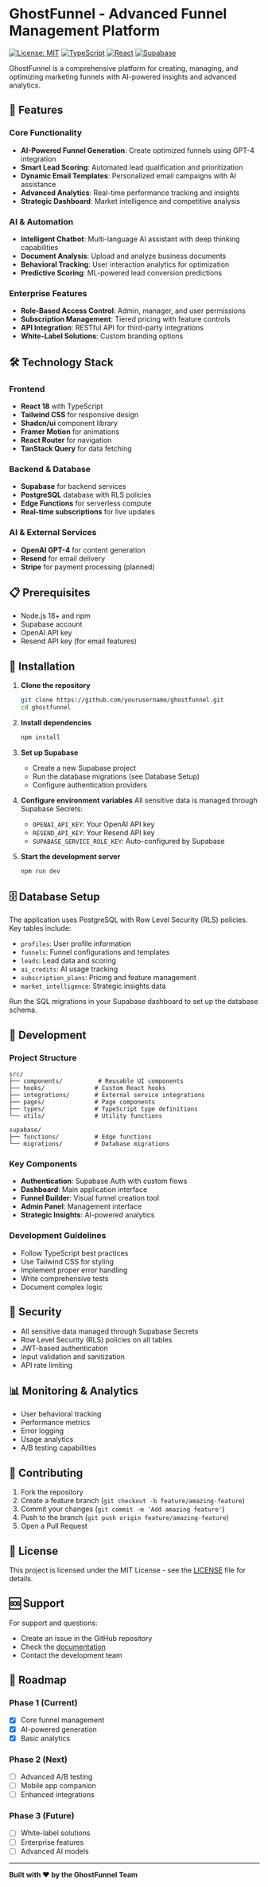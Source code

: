 
# GhostFunnel - Advanced Funnel Management Platform

[![License: MIT](https://img.shields.io/badge/License-MIT-yellow.svg)](https://opensource.org/licenses/MIT)
[![TypeScript](https://img.shields.io/badge/TypeScript-007ACC?logo=typescript&logoColor=white)](https://www.typescriptlang.org/)
[![React](https://img.shields.io/badge/React-20232A?logo=react&logoColor=61DAFB)](https://reactjs.org/)
[![Supabase](https://img.shields.io/badge/Supabase-3ECF8E?logo=supabase&logoColor=white)](https://supabase.com/)

GhostFunnel is a comprehensive platform for creating, managing, and optimizing marketing funnels with AI-powered insights and advanced analytics.

## 🚀 Features

### Core Functionality
- **AI-Powered Funnel Generation**: Create optimized funnels using GPT-4 integration
- **Smart Lead Scoring**: Automated lead qualification and prioritization
- **Dynamic Email Templates**: Personalized email campaigns with AI assistance
- **Advanced Analytics**: Real-time performance tracking and insights
- **Strategic Dashboard**: Market intelligence and competitive analysis

### AI & Automation
- **Intelligent Chatbot**: Multi-language AI assistant with deep thinking capabilities
- **Document Analysis**: Upload and analyze business documents
- **Behavioral Tracking**: User interaction analytics for optimization
- **Predictive Scoring**: ML-powered lead conversion predictions

### Enterprise Features
- **Role-Based Access Control**: Admin, manager, and user permissions
- **Subscription Management**: Tiered pricing with feature controls
- **API Integration**: RESTful API for third-party integrations
- **White-Label Solutions**: Custom branding options

## 🛠️ Technology Stack

### Frontend
- **React 18** with TypeScript
- **Tailwind CSS** for responsive design
- **Shadcn/ui** component library
- **Framer Motion** for animations
- **React Router** for navigation
- **TanStack Query** for data fetching

### Backend & Database
- **Supabase** for backend services
- **PostgreSQL** database with RLS policies
- **Edge Functions** for serverless compute
- **Real-time subscriptions** for live updates

### AI & External Services
- **OpenAI GPT-4** for content generation
- **Resend** for email delivery
- **Stripe** for payment processing (planned)

## 📋 Prerequisites

- Node.js 18+ and npm
- Supabase account
- OpenAI API key
- Resend API key (for email features)

## 🔧 Installation

1. **Clone the repository**
   ```bash
   git clone https://github.com/yourusername/ghostfunnel.git
   cd ghostfunnel
   ```

2. **Install dependencies**
   ```bash
   npm install
   ```

3. **Set up Supabase**
   - Create a new Supabase project
   - Run the database migrations (see Database Setup)
   - Configure authentication providers

4. **Configure environment variables**
   All sensitive data is managed through Supabase Secrets:
   - `OPENAI_API_KEY`: Your OpenAI API key
   - `RESEND_API_KEY`: Your Resend API key
   - `SUPABASE_SERVICE_ROLE_KEY`: Auto-configured by Supabase

5. **Start the development server**
   ```bash
   npm run dev
   ```

## 🗄️ Database Setup

The application uses PostgreSQL with Row Level Security (RLS) policies. Key tables include:

- `profiles`: User profile information
- `funnels`: Funnel configurations and templates
- `leads`: Lead data and scoring
- `ai_credits`: AI usage tracking
- `subscription_plans`: Pricing and feature management
- `market_intelligence`: Strategic insights data

Run the SQL migrations in your Supabase dashboard to set up the database schema.

## 🚦 Development

### Project Structure
```
src/
├── components/          # Reusable UI components
├── hooks/              # Custom React hooks
├── integrations/       # External service integrations
├── pages/              # Page components
├── types/              # TypeScript type definitions
└── utils/              # Utility functions

supabase/
├── functions/          # Edge functions
└── migrations/         # Database migrations
```

### Key Components
- **Authentication**: Supabase Auth with custom flows
- **Dashboard**: Main application interface
- **Funnel Builder**: Visual funnel creation tool
- **Admin Panel**: Management interface
- **Strategic Insights**: AI-powered analytics

### Development Guidelines
- Follow TypeScript best practices
- Use Tailwind CSS for styling
- Implement proper error handling
- Write comprehensive tests
- Document complex logic

## 🔐 Security

- All sensitive data managed through Supabase Secrets
- Row Level Security (RLS) policies on all tables
- JWT-based authentication
- Input validation and sanitization
- API rate limiting

## 📊 Monitoring & Analytics

- User behavioral tracking
- Performance metrics
- Error logging
- Usage analytics
- A/B testing capabilities

## 🤝 Contributing

1. Fork the repository
2. Create a feature branch (`git checkout -b feature/amazing-feature`)
3. Commit your changes (`git commit -m 'Add amazing feature'`)
4. Push to the branch (`git push origin feature/amazing-feature`)
5. Open a Pull Request

## 📄 License

This project is licensed under the MIT License - see the [LICENSE](LICENSE) file for details.

## 🆘 Support

For support and questions:
- Create an issue in the GitHub repository
- Check the [documentation](docs/)
- Contact the development team

## 🎯 Roadmap

### Phase 1 (Current)
- [x] Core funnel management
- [x] AI-powered generation
- [x] Basic analytics

### Phase 2 (Next)
- [ ] Advanced A/B testing
- [ ] Mobile app companion
- [ ] Enhanced integrations

### Phase 3 (Future)
- [ ] White-label solutions
- [ ] Enterprise features
- [ ] Advanced AI models

---

**Built with ❤️ by the GhostFunnel Team**
